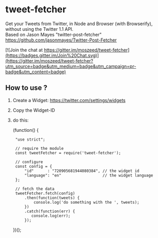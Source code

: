 # tweet-fetcher

Get your Tweets from Twitter, in Node and Browser (with Browserify),  
without using the Twitter 1.1 API.  
Based on Jason Mayes "twitter-post-fetcher" https://github.com/jasonmayes/Twitter-Post-Fetcher

[![Join the chat at https://gitter.im/moszeed/tweet-fetcher](https://badges.gitter.im/Join%20Chat.svg)](https://gitter.im/moszeed/tweet-fetcher?utm_source=badge&utm_medium=badge&utm_campaign=pr-badge&utm_content=badge)




## How to use ?

1. Create a Widget: https://twitter.com/settings/widgets
2. Copy the Widget-ID
3. do this:

    (function() {

        "use strict";

        // require the module
        const tweetFetcher = require('tweet-fetcher');

        // configure
        const config = {
            "id"      : "720905681944080384", // the widget id
            "language": "en"                  // the widget language
        };

        // fetch the data
        tweetFetcher.fetch(config)
            .then(function(tweets) {
                console.log('do something with the ', tweets);
            })
            .catch(function(err) {
               console.log(err);
            });
    })();
    
    
